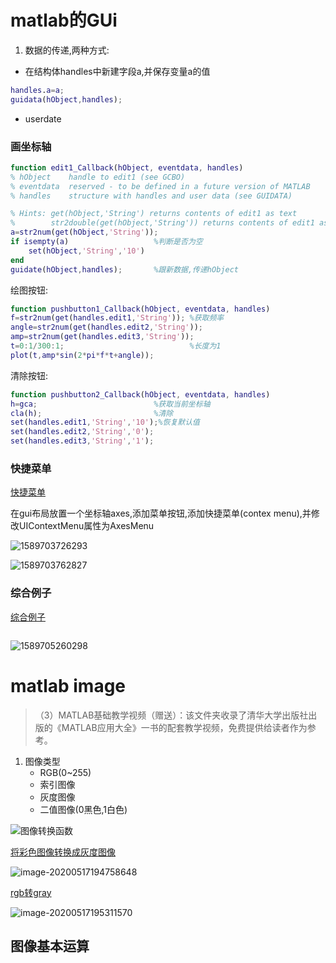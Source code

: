 # matlab的GUi

1. 数据的传递,两种方式:

+ 在结构体handles中新建字段a,并保存变量a的值

```matlab
handles.a=a;
guidata(hObject,handles);
```

 + userdate

   



### 画坐标轴

```matlab
function edit1_Callback(hObject, eventdata, handles)
% hObject    handle to edit1 (see GCBO)
% eventdata  reserved - to be defined in a future version of MATLAB
% handles    structure with handles and user data (see GUIDATA)

% Hints: get(hObject,'String') returns contents of edit1 as text
%        str2double(get(hObject,'String')) returns contents of edit1 as a double
a=str2num(get(hObject,'String')); 
if isempty(a)					%判断是否为空
    set(hObject,'String','10')
end
guidate(hObject,handles);		%跟新数据,传递hObject
```

绘图按钮:

```matlab
function pushbutton1_Callback(hObject, eventdata, handles)
f=str2num(get(handles.edit1,'String'));	%获取频率
angle=str2num(get(handles.edit2,'String'));
amp=str2num(get(handles.edit3,'String'));
t=0:1/300:1;							%长度为1
plot(t,amp*sin(2*pi*f*t+angle));
```

清除按钮:

```matlab
function pushbutton2_Callback(hObject, eventdata, handles)
h=gca;							%获取当前坐标轴
cla(h);							%清除
set(handles.edit1,'String','10');%恢复默认值
set(handles.edit2,'String','0');
set(handles.edit3,'String','1');
```

### 快捷菜单

[快捷菜单](https://github.com/morestydy/Guide_matlab_exercise/tree/master/快捷菜单)

在gui布局放置一个坐标轴axes,添加菜单按钮,添加快捷菜单(contex menu),并修改UIContextMenu属性为AxesMenu

![1589703726293](E:%5Cmatlab%5Cexercise%5C1589703726293.png)

![1589703762827](E:%5Cmatlab%5Cexercise%5C1589703762827.png)

### 综合例子

[综合例子](https://github.com/morestydy/Guide_matlab_exercise/tree/master/综合例子)

```matlab

```

![1589705260298](E:%5Cmatlab%5Cexercise%5C1589705260298.png)

# matlab image

> ​    （3）MATLAB基础教学视频（赠送）：该文件夹收录了清华大学出版社出版的《MATLAB应用大全》一书的配套教学视频，免费提供给读者作为参考。

1. 图像类型
   + RGB(0~255)
   + 索引图像
   + 灰度图像
   + 二值图像(0黑色,1白色)

![图像转换函数](E:%5Cmatlab%5Cexercise%5CScreenshot_2020-05-17-17-56-39-430_com.miui.video.png)

[将彩色图像转换成灰度图像](https://github.com/morestydy/Guide_matlab_exercise/blob/image/image/image1.m)

![image-20200517194758648](E:%5Cmatlab%5Cexercise%5Cimage-20200517194758648.png)

[rgb转gray](https://github.com/morestydy/Guide_matlab_exercise/blob/image/image/r2g.m)

![image-20200517195311570](E:%5Cmatlab%5Cexercise%5Cimage-20200517195311570.png)



## 图像基本运算

